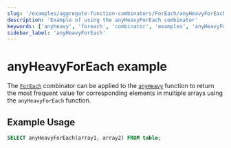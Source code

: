 ```yaml
---
slug: '/examples/aggregate-function-combinators/ForEach/anyHeavyForEach'
description: 'Example of using the anyHeavyForEach combinator'
keywords: ['anyheavy', 'foreach', 'combinator', 'examples', 'anyHeavyForEach']
sidebar_label: 'anyHeavyForEach'
---
```


# anyHeavyForEach example

The [`ForEach`](/sql-reference/aggregate-functions/combinators#-foreach) combinator can be applied to the [`anyHeavy`](/sql-reference/aggregate-functions/reference/anyheavy) function to return the most frequent value for corresponding elements in multiple arrays using the `anyHeavyForEach` function.

## Example Usage

```sql
SELECT anyHeavyForEach(array1, array2) FROM table;
``` 